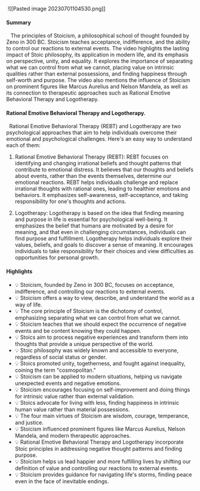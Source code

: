  ![[Pasted image 20230701104530.png]]
 
#### Summary
 
 The principles of Stoicism, a philosophical school of thought founded by Zeno in 300 BC. Stoicism teaches acceptance, indifference, and the ability to control our reactions to external events. The video highlights the lasting impact of Stoic philosophy, its application in modern life, and its emphasis on perspective, unity, and equality. It explores the importance of separating what we can control from what we cannot, placing value on intrinsic qualities rather than external possessions, and finding happiness through self-worth and purpose. The video also mentions the influence of Stoicism on prominent figures like Marcus Aurelius and Nelson Mandela, as well as its connection to therapeutic approaches such as Rational Emotive Behavioral Therapy and Logotherapy.

#### Rational Emotive Behavioral Therapy and Logotherapy.
 
Rational Emotive Behavioral Therapy (REBT) and Logotherapy are two psychological approaches that aim to help individuals overcome their emotional and psychological challenges. Here's an easy way to understand each of them:

1. Rational Emotive Behavioral Therapy (REBT): REBT focuses on identifying and changing irrational beliefs and thought patterns that contribute to emotional distress. It believes that our thoughts and beliefs about events, rather than the events themselves, determine our emotional reactions. REBT helps individuals challenge and replace irrational thoughts with rational ones, leading to healthier emotions and behaviors. It emphasizes self-awareness, self-acceptance, and taking responsibility for one's thoughts and actions.

2. Logotherapy: Logotherapy is based on the idea that finding meaning and purpose in life is essential for psychological well-being. It emphasizes the belief that humans are motivated by a desire for meaning, and that even in challenging circumstances, individuals can find purpose and fulfillment. Logotherapy helps individuals explore their values, beliefs, and goals to discover a sense of meaning. It encourages individuals to take responsibility for their choices and view difficulties as opportunities for personal growth.

#### Highlights

- 💡 Stoicism, founded by Zeno in 300 BC, focuses on acceptance, indifference, and controlling our reactions to external events.
- 💡 Stoicism offers a way to view, describe, and understand the world as a way of life.
- 💡 The core principle of Stoicism is the dichotomy of control, emphasizing separating what we can control from what we cannot.
- 💡 Stoicism teaches that we should expect the occurrence of negative events and be content knowing they could happen.
- 💡 Stoics aim to process negative experiences and transform them into thoughts that provide a unique perspective of the world.
- 💡 Stoic philosophy was widely known and accessible to everyone, regardless of social status or gender.
- 💡 Stoics promoted unity, togetherness, and fought against inequality, coining the term "cosmopolitan."
- 💡 Stoicism can be applied to modern situations, helping us navigate unexpected events and negative emotions.
- 💡 Stoicism encourages focusing on self-improvement and doing things for intrinsic value rather than external validation.
- 💡 Stoics advocate for living with less, finding happiness in intrinsic human value rather than material possessions.
- 💡 The four main virtues of Stoicism are wisdom, courage, temperance, and justice.
- 💡 Stoicism influenced prominent figures like Marcus Aurelius, Nelson Mandela, and modern therapeutic approaches.
- 💡 Rational Emotive Behavioral Therapy and Logotherapy incorporate Stoic principles in addressing negative thought patterns and finding purpose.
- 💡 Stoicism helps us lead happier and more fulfilling lives by shifting our definition of value and controlling our reactions to external events.
- 💡 Stoicism provides guidance for navigating life's storms, finding peace even in the face of inevitable endings.